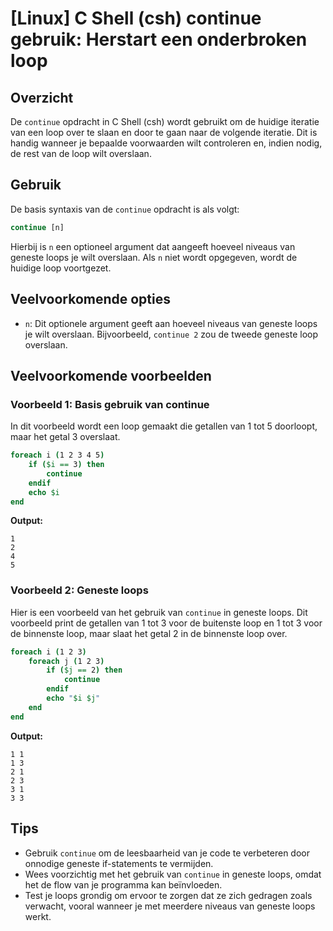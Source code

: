 # [Linux] C Shell (csh) continue gebruik: Herstart een onderbroken loop

## Overzicht
De `continue` opdracht in C Shell (csh) wordt gebruikt om de huidige iteratie van een loop over te slaan en door te gaan naar de volgende iteratie. Dit is handig wanneer je bepaalde voorwaarden wilt controleren en, indien nodig, de rest van de loop wilt overslaan.

## Gebruik
De basis syntaxis van de `continue` opdracht is als volgt:

```csh
continue [n]
```

Hierbij is `n` een optioneel argument dat aangeeft hoeveel niveaus van geneste loops je wilt overslaan. Als `n` niet wordt opgegeven, wordt de huidige loop voortgezet.

## Veelvoorkomende opties
- `n`: Dit optionele argument geeft aan hoeveel niveaus van geneste loops je wilt overslaan. Bijvoorbeeld, `continue 2` zou de tweede geneste loop overslaan.

## Veelvoorkomende voorbeelden

### Voorbeeld 1: Basis gebruik van continue
In dit voorbeeld wordt een loop gemaakt die getallen van 1 tot 5 doorloopt, maar het getal 3 overslaat.

```csh
foreach i (1 2 3 4 5)
    if ($i == 3) then
        continue
    endif
    echo $i
end
```
**Output:**
```
1
2
4
5
```

### Voorbeeld 2: Geneste loops
Hier is een voorbeeld van het gebruik van `continue` in geneste loops. Dit voorbeeld print de getallen van 1 tot 3 voor de buitenste loop en 1 tot 3 voor de binnenste loop, maar slaat het getal 2 in de binnenste loop over.

```csh
foreach i (1 2 3)
    foreach j (1 2 3)
        if ($j == 2) then
            continue
        endif
        echo "$i $j"
    end
end
```
**Output:**
```
1 1
1 3
2 1
2 3
3 1
3 3
```

## Tips
- Gebruik `continue` om de leesbaarheid van je code te verbeteren door onnodige geneste if-statements te vermijden.
- Wees voorzichtig met het gebruik van `continue` in geneste loops, omdat het de flow van je programma kan beïnvloeden.
- Test je loops grondig om ervoor te zorgen dat ze zich gedragen zoals verwacht, vooral wanneer je met meerdere niveaus van geneste loops werkt.